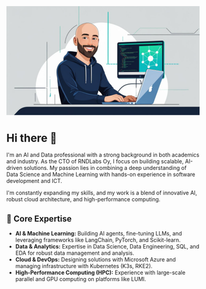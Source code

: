 ![Profile Picture](https://github.com/a0w3b/a0w3b/blob/main/assets/anssi-avatar.png)
# Hi there 👋

I'm an AI and Data professional with a strong background in both academics and industry. As the CTO of RNDLabs Oy, I focus on building scalable, AI-driven solutions. My passion lies in combining a deep understanding of Data Science and Machine Learning with hands-on experience in software development and ICT.

I'm constantly expanding my skills, and my work is a blend of innovative AI, robust cloud architecture, and high-performance computing.


## 🚀 Core Expertise

- **AI & Machine Learning:** Building AI agents, fine-tuning LLMs, and leveraging frameworks like LangChain, PyTorch, and Scikit-learn.
- **Data & Analytics:** Expertise in Data Science, Data Engineering, SQL, and EDA for robust data management and analysis.
- **Cloud & DevOps:** Designing solutions with Microsoft Azure and managing infrastructure with Kubernetes (K3s, RKE2).
- **High-Performance Computing (HPC):** Experience with large-scale parallel and GPU computing on platforms like LUMI.
<!--
**a0w3b/a0w3b** is a ✨ _special_ ✨ repository because its `README.md` (this file) appears on your GitHub profile.

Here are some ideas to get you started:

- 🔭 I’m currently working on ...
- 🌱 I’m currently learning ...
- 👯 I’m looking to collaborate on ...
- 🤔 I’m looking for help with ...
- 💬 Ask me about ...
- 📫 How to reach me: ...
- 😄 Pronouns: ...
- ⚡ Fun fact: ...
-->
